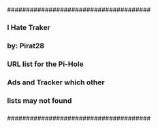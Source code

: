 ######################################
###
### I Hate Traker
### by: Pirat28
###
### URL list for the Pi-Hole 
###
### Ads and Tracker which other 
### lists may not found
### 
######################################
